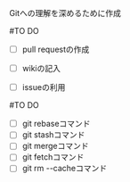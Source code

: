 Gitへの理解を深めるために作成

#TO DO 
* [ ] pull requestの作成
* [ ] wikiの記入
* [ ] issueの利用


#TO DO
* [ ] git rebaseコマンド
* [ ] git stashコマンド
* [ ] git mergeコマンド
* [ ] git fetchコマンド
* [ ] git rm --cacheコマンド
